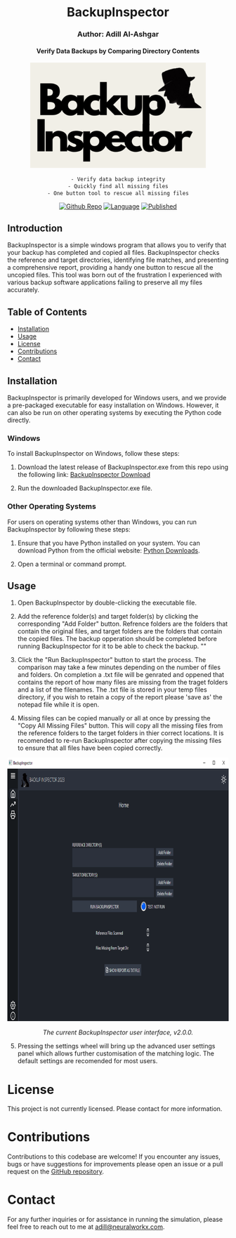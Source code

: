 <div align="center">

# BackupInspector
### Author: Adill Al-Ashgar
#### Verify Data Backups by Comparing Directory Contents

<img src="Images/BackupInspector_logo.png" width="400"> 

    - Verify data backup integrity
    - Quickly find all missing files
    - One button tool to rescue all missing files

[![Github Repo](https://img.shields.io/badge/GitHub_Repo-BackupInspector-yellow.svg)](https://github.com/Adillwma/BackupInspector)
[![Language](https://img.shields.io/badge/language-Python-blue.svg)](https://www.python.org/)
[![Published](https://img.shields.io/badge/Published-2023-purple.svg)]()
</div>

## Introduction
BackupInspector is a simple windows program that allows you to verify that your backup has completed and copied all files. BackupInspector checks the reference and target directories, identifying file matches, and presenting a comprehensive report, providing a handy one button to rescue all the uncopied files. This tool was born out of the frustration I experienced with various backup software applications failing to preserve all my files accurately. 

## Table of Contents
- [Installation](#installation)
- [Usage](#usage)
- [License](#license)
- [Contributions](#contributions)
- [Contact](#contact)

## Installation
BackupInspector is primarily developed for Windows users, and we provide a pre-packaged executable for easy installation on Windows. However, it can also be run on other operating systems by executing the Python code directly.

### Windows
To install BackupInspector on Windows, follow these steps:

1. Download the latest release of BackupInspector.exe from this repo using the following link: [BackupInspector Download](https://github.com/Adillwma/BackupInspector/raw/main/BackupInspector.exe)

2. Run the downloaded BackupInspector.exe file.

### Other Operating Systems
For users on operating systems other than Windows, you can run BackupInspector by following these steps:

1. Ensure that you have Python installed on your system. You can download Python from the official website: [Python Downloads](https://www.python.org/downloads/).

2. Open a terminal or command prompt.

## Usage

1. Open BackupInspector by double-clicking the executable file.

2. Add the reference folder(s) and target folder(s) by clicking the corresponding "Add Folder" button. Refrence folders are the folders that contain the original files, and target folders are the folders that contain the copied files. The backup opperation should be completed before running BackupInspector for it to be able to check the backup.
""
3. Click the "Run BackupInspector" button to start the process. The comparison may take a few minutes depending on the number of files and folders. On completion a .txt file will be genrated and oppened that contains the report of how many files are missing from the traget folders and a list of the filenames. The .txt file is stored in your temp files directory, if you wish to retain a copy of the report please 'save as' the notepad file while it is open.

4. Missing files can be copied manually or all at once by pressing the "Copy All Missing Files" button. This will copy all the missing files from the reference folders to the target folders in thier correct locations. It is recomended to re-run BackupInspector after copying the missing files to ensure that all files have been copied correctly.

<div align="center">

<img src="Images/GuiV2.png" height="600"> 

*The current BackupInspector user interface, v2.0.0.*

</div>

5. Pressing the settings wheel will bring up the advanced user settings panel which allows further customisation of the matching logic. The default settings are recomended for most users.

# License
This project is not currently licensed. Please contact for more information.

# Contributions
Contributions to this codebase are welcome! If you encounter any issues, bugs or have suggestions for improvements please open an issue or a pull request on the [GitHub repository](https://github.com/Adillwma/BackupInspector).

# Contact
For any further inquiries or for assistance in running the simulation, please feel free to reach out to me at adill@neuralworkx.com.



